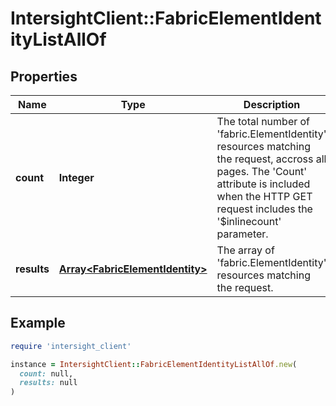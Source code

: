 # IntersightClient::FabricElementIdentityListAllOf

## Properties

| Name | Type | Description | Notes |
| ---- | ---- | ----------- | ----- |
| **count** | **Integer** | The total number of &#39;fabric.ElementIdentity&#39; resources matching the request, accross all pages. The &#39;Count&#39; attribute is included when the HTTP GET request includes the &#39;$inlinecount&#39; parameter. | [optional] |
| **results** | [**Array&lt;FabricElementIdentity&gt;**](FabricElementIdentity.md) | The array of &#39;fabric.ElementIdentity&#39; resources matching the request. | [optional] |

## Example

```ruby
require 'intersight_client'

instance = IntersightClient::FabricElementIdentityListAllOf.new(
  count: null,
  results: null
)
```

